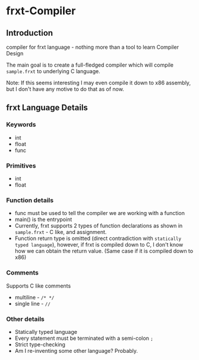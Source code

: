 # frxt-Compiler

## Introduction
compiler for frxt language - nothing more than a tool to learn Compiler Design

The main goal is to create a full-fledged compiler which will compile `sample.frxt`
to underlying C language.

Note: If this seems interesting I may even compile it down to x86 assembly, but I don't
have any motive to do that as of now.

## frxt Language Details
### Keywords
* int
* float
* func

### Primitives
* int
* float

### Function details
* func must be used to tell the compiler we are working with a function
* main() is the entrypoint
* Currently, frxt supports 2 types of function declarations as shown in `sample.frxt` - C like, and assignment.
* Function return type is omitted (direct contradiction with `statically typed language`), however, if frxt is compiled down to C, I don't know how we can obtain the return value. (Same case if it is compiled down to x86)

### Comments
Supports C like comments
* multiline - `/* */`
* single line - `//`

### Other details
* Statically typed language
* Every statement must be terminated with a semi-colon `;`
* Strict type-checking
* Am I re-inventing some other language? Probably.
